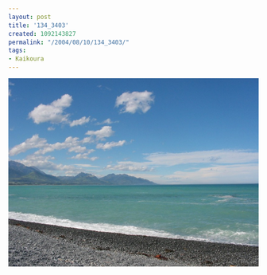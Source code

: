 ```yaml
---
layout: post
title: '134_3403'
created: 1092143827
permalink: "/2004/08/10/134_3403/"
tags:
- Kaikoura
---
```


<img src="/image/images/134_3403-1181.jpg"/>

